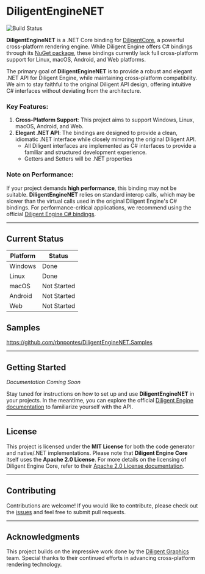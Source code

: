 # DiligentEngineNET
![Build Status](https://github.com/github/docs/actions/workflows/main.yml/badge.svg)

**DiligentEngineNET** is a .NET Core binding for [DiligentCore](https://github.com/DiligentGraphics/DiligentCore), a powerful cross-platform rendering engine. While Diligent Engine offers C# bindings through its [NuGet package](https://www.nuget.org/packages/DiligentGraphics.DiligentEngine.Core), these bindings currently lack full cross-platform support for Linux, macOS, Android, and Web platforms.

The primary goal of **DiligentEngineNET** is to provide a robust and elegant .NET API for Diligent Engine, while maintaining cross-platform compatibility. We aim to stay faithful to the original Diligent API design, offering intuitive C# interfaces without deviating from the architecture.

### Key Features:

1. **Cross-Platform Support**: This project aims to support Windows, Linux, macOS, Android, and Web.
2. **Elegant .NET API**: The bindings are designed to provide a clean, idiomatic .NET interface while closely mirroring the original Diligent API.
   - All Diligent interfaces are implemented as C# interfaces to provide a familiar and structured development experience.
   - Getters and Setters will be .NET properties

### Note on Performance:

If your project demands **high performance**, this binding may not be suitable. **DiligentEngineNET** relies on standard interop calls, which may be slower than the virtual calls used in the original Diligent Engine's C# bindings. For performance-critical applications, we recommend using the official [Diligent Engine C# bindings](https://www.nuget.org/packages/DiligentGraphics.DiligentEngine.Core).

---

## Current Status

| Platform | Status      |
| -------- |-------------|
| Windows  | Done        |
| Linux    | Done        |
| macOS    | Not Started |
| Android  | Not Started |
| Web      | Not Started |

## Samples
https://github.com/rbnpontes/DiligentEngineNET.Samples

---

## Getting Started

*Documentation Coming Soon*

Stay tuned for instructions on how to set up and use **DiligentEngineNET** in your projects. In the meantime, you can explore the official [Diligent Engine documentation](https://github.com/DiligentGraphics/DiligentCore#readme) to familiarize yourself with the API.

---

## License

This project is licensed under the **MIT License** for both the code generator and native/.NET implementations. Please note that **Diligent Engine Core** itself uses the **Apache 2.0 License**. For more details on the licensing of Diligent Engine Core, refer to their [Apache 2.0 License documentation](https://github.com/DiligentGraphics/DiligentCore?tab=Apache-2.0-1-ov-file#readme).

---

## Contributing

Contributions are welcome! If you would like to contribute, please check out the [issues](https://github.com/rbnpontes/DiligentEngineNET/issues) and feel free to submit pull requests.

---

## Acknowledgments

This project builds on the impressive work done by the [Diligent Graphics](https://github.com/DiligentGraphics/DiligentCore) team. Special thanks to their continued efforts in advancing cross-platform rendering technology.
